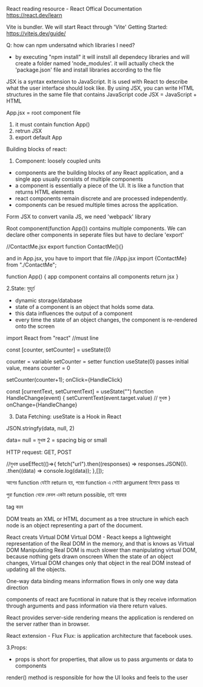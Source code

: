 React reading resource - React Offical Documentation https://react.dev/learn


Vite is bundler. We will start React through 'Vite'
Getting Started: https://vitejs.dev/guide/

Q: how can npm undersatnd which libraries I need?
- by executing "npm install" it will instsll all dependecy libraries and will create a folder named 'node_modules'.
it will actually check the 'package.json' file and install libraries according to the file


JSX is a syntax extension to JavaScript. It is used with React to describe what the user interface should look like.
By using JSX, you can write HTML structures in the same file that contains JavaScript code
JSX = JavaScript + HTML

App.jsx = root component file
1. it must contain function App()
2. retrun JSX
3. export default App


Building blocks of react:

1. Component: loosely coupled units

- components are the building blocks of any React application, and a single app usually consists of multiple components
- a component is essentially a piece of the UI. It is like a function that returns HTML elements
- react components remain discrete and are processed independently.
- components can be resued multiple times across the application.

Form JSX to convert vanila JS, we need 'webpack' library 

Root component(function App()) contains multiple components.
We can declare other components in seperate files but have to declare 'export'

//ContactMe.jsx
export function ContactMe(){}

and in App.jsx, you have to import that file
//App.jsx
import {ContactMe} from "./ContactMe";

function App() {
    app component
        contains all components
        return jsx
}


2.State: মুহূর্ত

- dynamic storage/database
- state of a component is an object that holds some data.
- this data influences the output of a component
- every time the state of an object changes, the component is re-rendered onto the screen

import React from "react"   //must line


const [counter, setCounter] = useState(0)

counter = variable
setCounter = setter function
useState(0) passes initial value, means counter = 0

setCounter(counter+1);
onClick={HandleClick}

const [currentText, setCurrentText] = useState("")
function HandleChange(event) {
    setCurrentText(event.target.value)              // মুখস্ত
}
onChange={HandleChange} 

3. Data Fetching: useState is a Hook in React

JSON.stringfy(data, null, 2)

data=
null = মুখস্ত
2 = spacing big or small

HTTP request: GET, POST

//মুখস্ত
useEffect(()=>{
    fetch("url").then((responses) => responses.JSON()).
                .then((data) => console.log(data));
},[]);

আগের function যেইটা return হয়, পরের function এ সেইটা argument হিসাবে pass হয়

পুরা function থেকে কেবল একটা return possible, তাই বারবার <div> tag করব


DOM treats an XML or HTML document as a tree structure in which each node is an object representing a part of the document.

React creats Virtual DOM
Virtual DOM - React keeps a lightweight representation of the Real DOM in the memory, and that is knows as Virtual DOM
Manipulating Real DOM is much slower than manipulating virtual DOM, because nothing gets drawn onscreen
When the state of an object changes, Virtual DOM changes only that object in the real DOM instead of updating all the objects.

One-way data binding means information flows in only one way data direction

components of react are fucntional in nature that is they receive information through arguments and pass information via there return values.

React provides server-side rendering means the application is rendered on the server rather than in browser.

React extension - Flux
Flux: is application architecture that facebook uses.



3.Props:
- props is short for properties, that allow us to pass arguments or data to components

render() method is responsible for how the UI looks and feels to the user
